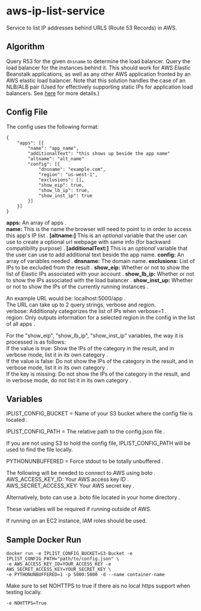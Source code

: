 # aws-ip-list-service 
Service to list IP addresses behind URLS (Route 53 Records) in AWS.

## Algorithm

Query R53 for the given `dnsname` to determine the load balancer.
Query the load balancer for the instances behind it. This should
work for AWS Elastic Beanstalk applications, as well as any other
AWS application fronted by an AWS elastic load balancer. Note that
this solution handles the case of an NLB/ALB pair (Used for effectively
supporting static IPs for application load balancers. See
[here](https://aws.amazon.com/blogs/networking-and-content-delivery/using-static-ip-addresses-for-application-load-balancers/)
for more details.)

## Config File
The config uses the following format:
````
{
    "apps": [{
        "name": "app_name",
        "additionalText": "this shows up beside the app name"
        "altname": "alt_name"
        "config": [{
            "dnsname": "example.com",
            "region": "us-west-1",
            "exclusions": [],
            "show_eip": true,
            "show_lb_ip": true,
            "show_inst_ip": true
        }]
    }]
}
````

**apps:** An array of apps .    
**name:** This is the name the browser will need to point to in order to access this app's IP list .
**[altname:]** This is an *optional* variable that the user can use to create a optional url webpage with same info (for backward compatibility purpose) .
**[additionalText:]** This is an *optional* variable that the user can use to add additional text beside the app name.
**config:** An array of variables needed .
**dnsname:** The domain name.
**exclusions:** List of IPs to be excluded from the result .
**show_eip:** Whether or not to show the list of Elastic IPs associated with your account .
**show_lb_ip:** Whether or not to show the IPs associated with the load balancer .
**show_inst_up:** Whether or not to show the IPs of the currently running instances .

An example URL would be: localhost:5000/app .   
The URL can take up to 2 query strings, verbose and region.    
verbose: Additionaly categorizes the list of IPs when verbose=1 .   
region: Only outputs information for a selected region in the config in the list of all apps .     

For the "show_eip", "show_lb_ip", "show_inst_ip" variables, the way it is processed is as follows:    
If the value is true: Show the IPs of the category in the result, and in verbose mode, list it in its own category .   
If the value is false: Do not show the IPs of the category in the result, and in verbose mode, list it in its own category .   
If the key is missing: Do not show the IPs of the category in the result, and in verbose mode, do not list it in its own category .   

## Variables

IPLIST_CONFIG_BUCKET = Name of your S3 bucket where the config file is located .   

IPLIST_CONFIG_PATH = The relative path to the config.json file .   

If you are not using S3 to hold the config file, IPLIST_CONFIG_PATH will be used to find the file locally.    

PYTHONUNBUFFERED = Force stdout to be totally unbuffered .   

The following will be needed to connect to AWS using boto .   
AWS_ACCESS_KEY_ID: Your AWS access key ID .   
AWS_SECRET_ACCESS_KEY: Your AWS secret key .   

Alternatively, boto can use a .boto file located in your home directory .   

These variables will be required if running outside of AWS.   

If running on an EC2 instance, IAM roles should be used.   

## Sample Docker Run

````
docker run -e IPLIST_CONFIG_BUCKET=S3-Bucket -e IPLIST_CONFIG_PATH="path/to/config.json" \
-e AWS_ACCESS_KEY_ID=YOUR_ACCESS_KEY -e AWS_SECRET_ACCESS_KEY=YOUR_SECRET_KEY \
-e PYTHONUNBUFFERED=1 -p 5000:5000 -d --name container-name
````

Make sure to set NOHTTPS to true if there ais no local https support when testing locally. 
```
-e NOHTTPS=True
```

